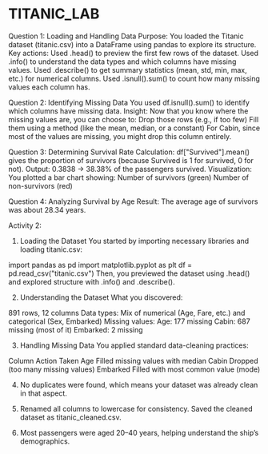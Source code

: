 # TITANIC_LAB

Question 1: Loading and Handling Data
Purpose: You loaded the Titanic dataset (titanic.csv) into a DataFrame using pandas to explore its structure.
Key actions:
Used .head() to preview the first few rows of the dataset.
Used .info() to understand the data types and which columns have missing values.
Used .describe() to get summary statistics (mean, std, min, max, etc.) for numerical columns.
Used .isnull().sum() to count how many missing values each column has.

Question 2: Identifying Missing Data
You used df.isnull().sum() to identify which columns have missing data.
Insight: Now that you know where the missing values are, you can choose to:
Drop those rows (e.g., if too few)
Fill them using a method (like the mean, median, or a constant)
For Cabin, since most of the values are missing, you might drop this column entirely.

Question 3: Determining Survival Rate
Calculation:
df["Survived"].mean() gives the proportion of survivors (because Survived is 1 for survived, 0 for not).
Output: 0.3838 → 38.38% of the passengers survived.
Visualization:
You plotted a bar chart showing:
Number of survivors (green)
Number of non-survivors (red)

Question 4: Analyzing Survival by Age
Result: The average age of survivors was about 28.34 years.

Activity 2:

1. Loading the Dataset
You started by importing necessary libraries and loading titanic.csv:

import pandas as pd
import matplotlib.pyplot as plt
df = pd.read_csv("titanic.csv")
Then, you previewed the dataset using .head() and explored structure with .info() and .describe().

2. Understanding the Dataset
What you discovered:

891 rows, 12 columns
Data types: Mix of numerical (Age, Fare, etc.) and categorical (Sex, Embarked)
Missing values:
Age: 177 missing
Cabin: 687 missing (most of it)
Embarked: 2 missing

3. Handling Missing Data
You applied standard data-cleaning practices:

Column	Action Taken
Age	Filled missing values with median
Cabin	Dropped (too many missing values)
Embarked	Filled with most common value (mode)

4. No duplicates were found, which means your dataset was already clean in that aspect.


5. Renamed all columns to lowercase for consistency.
Saved the cleaned dataset as titanic_cleaned.csv.

6. Most passengers were aged 20–40 years, helping understand the ship’s demographics.



